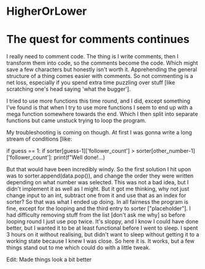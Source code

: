 # HigherOrLower
# The quest for comments continues

I really need to comment code. The thing is I write comments, then I transform them into code, so the comments become the code. Which might save 
a few characters but honestly isn't worth it. Apprehending the general structure of a thing comes easier with comments. So not commenting is a net loss,
especially if you spend extra time puzzling over stuff [like scratching one's head saying 'what the bugger']. 

I tried to use more functions this time round, and I did, except something I've found is that when I try to use more functions I seem to end up with
a mega function somewhere towards the end. Which I then split into separate functions but came unstuck trying to loop the program.

My troubleshooting is coming on though. At first I was gonna write a long stream of conditions [like:

if guess == 1:
  if sorter[guess-1]['follower_count'] > sorter[other_number-1]['follower_count']:
    print(f"Well done!...)
  
But that would have been incredibly windy. So the first solution I hit upon was to sorter.append(data.pop()), and change the order they were written depending on
what number was selected. This was not a bad idea, but I didn't implement it as well as I might. But it got me thinking, why not just change input to an int,
subtract one from it and use that as an index for sorter? So that was what I ended up doing. In all fairness the program is fine, except for the looping and the 
third entry to sorter ["placeholder"]. I had difficulty removing stuff from the list [don't ask me why] so before looping round I just use pop twice. It's sloppy,
and I know I could have done better, but I wanted it to be at least functional before I went to sleep. I spent 3 hours on it without realising, but didn't want to
sleep without getting it to a working state because I knew I was close. So here it is. It works, but a few things stand out to me which could do with a little tweak.

Edit: Made things look a bit better
